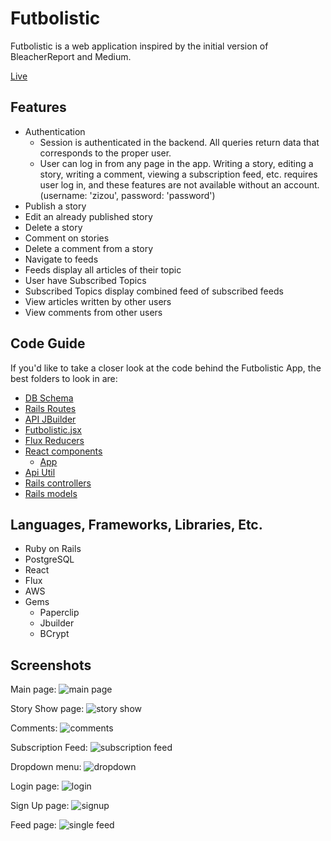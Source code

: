 
# Futbolistic

Futbolistic is a web application inspired by the initial version of BleacherReport and Medium.

[Live](http://futbolistic.herokuapp.com/#/)

## Features

* Authentication
    * Session is authenticated in the backend. All queries return data that corresponds to the proper user.
    * User can log in from any page in the app. Writing a story, editing a story, writing a comment, viewing a subscription feed, etc. requires user log in, and these features are not available without an account. (username: 'zizou', password: 'password')
* Publish a story
* Edit an already published story
* Delete a story
* Comment on stories
* Delete a comment from a story
* Navigate to feeds
* Feeds display all articles of their topic
* User have Subscribed Topics
* Subscribed Topics display combined feed of subscribed feeds
* View articles written by other users
* View comments from other users

## Code Guide

If you'd like to take a closer look at the code behind the Futbolistic App, the best folders to look in are:

* [DB Schema](./db/schema.rb)
* [Rails Routes](./config/routes.rb)
* [API JBuilder](./app/views/api)
* [Futbolistic.jsx](./frontend/Futbolistic.jsx)
* [Flux Reducers](./frontend/reducers)
* [React components](./frontend/components)
  * [App](./frontend/components/app.jsx)
* [Api Util](./frontend/util/api_util.js)
* [Rails controllers](./app/controllers/api)
* [Rails models](./app/controllers/api)


## Languages, Frameworks, Libraries, Etc.

* Ruby on Rails
* PostgreSQL
* React
* Flux
* AWS
* Gems
  * Paperclip
  * Jbuilder
  * BCrypt

## Screenshots

Main page:
![main page](/screenshots/main_page.jpg)

Story Show page:
![story show](/screenshots/story_show.jpg)

Comments:
![comments](/screenshots/comments.jpg)

Subscription Feed:
![subscription feed](/screenshots/subscription_feed.jpg)

Dropdown menu:
![dropdown](/screenshots/dropdown.jpg)

Login page:
![login](/screenshots/login.jpg)

Sign Up page:
![signup](/screenshots/signup.jpg)

Feed page:
![single feed](/screenshots/single_feed.jpg)


<!-- Feeds

Feeds will be indexes of stories. There is a SubscriptionFeedContainer for the user that displays on their homepage, and is a feed containing articles from topics that the user has subscribed to. On the user homepage there is also a list of the subscribed topics with links to each topic, so the user can view each topic individually.

Topics

Topics are either a main topic or a subtopic. All articles for a subtopic will also be in the feed of that main topic. Stories will be associated to each topic through tags. and will then be displayed on that topic's feed.

Story Rendering and Editing

On the database side, the stories/articles are stored in one table in the database, which contains columns for id, author_id, title, body, and an optional image through AWS.

Stories are rendered in the Story component, which show the title, the image, and the body.

Stories can be edited or created on a StoryForm.

Homepage

The homepage is where the user is directed on sign up or login. It holds their topic subscriptions, and their general feed container. In the subscriptions box, each subscription is a link to each particular TopicShowContainer. The Subscriptions header is a like to SubscriptionFeedContainer.


Topics, Tags, Subscriptions, & Feeds

All of these attributes are stored in the database in a join table. These attributes allow for a Story to be associated with a certain topic (tag) and a user to be associated with a certain topic (subscriptions). These attributes are what allow us to access the data for subscription feeds. Upon login, an API call is made to the database which joins the user table,  the stories table, and the topics table through the subscriptions and taggings tables. Once the user is logged in they have all of their subscribed topics and stories available to them on their homepage. On the backend, the taggings table is a join table connecting the story_id of a tagged story with the topic_id of the topic the story falls under. The subscriptions table is also a join table connecting the user_id of the subscribed user to the topic_id of the topic they are subscribed to. The structure of the tables is as follows [Users]-[Subscriptions Join]-[Topics]-[Taggings Join]-[Stories]. This structure allows the User to immediately access all of the stories that they are subscribed to using a Double Through association. The Users table has a through association to subscribed topics, and the Topics table has a through association to tagged stories. A user has access to their subscribed stories via a through association that uses these 2 through associations.

Future Directions for the Project

In addition to the features already implemented, I plan to continue work on this project. The next steps for Futbolistic are outlined below.

Follows

Users should be able to follow one another, so that they can be updated when their favorite authors write a new story. This new story will ideally show up in the same feed as the currently SubscriptionFeed.

Bookmarks

A user bookmarking particular stories is a BleacherReport feature, so a user can always keep track of their favorite articles. This could be achieved with a bookmarkings join table

User Privileges

User privileges could be written into the code, in which users are given categories of "reader", "author", and "admin", with different abilities. "reader"s can only read articles, "author"s can write, edit, and delete their own articles, and "admin"s can write and edit their own articles, delete any article, make topics, and delete topics.


Link to live site
A couple sentences to describe the project
Instructions/how to play (for games)
How to run the code (for Ruby projects)
List of techs/languages/plugins/APIs used
Technical implementation details for anything worth mentioning
Anything you had to stop and think about before building
Snippets or links to see code for these (make sure it looks good, no 30 line methods)
Screenshots of anything related that looks cool (make sure these link to the live site if applicable)
To-dos/future features -->

